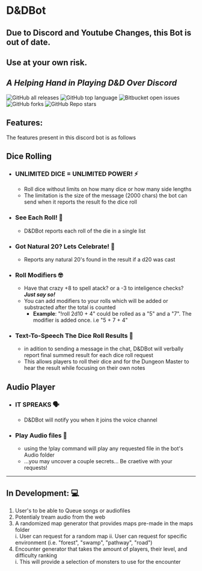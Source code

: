 
# **D&DBot**<br>
## Due to Discord and Youtube Changes, this Bot is out of date. 
## Use at your own risk.
## ***A Helping Hand in Playing D&D Over Discord***<br>
![GitHub all releases](https://img.shields.io/github/downloads/Devcon324/D_DBot/total?style=plastic)
![GitHub top language](https://img.shields.io/github/languages/top/Devcon324/D_DBot?color=yellow)
![Bitbucket open issues](https://img.shields.io/bitbucket/issues/Devcon324/D_DBot)
![GitHub forks](https://img.shields.io/github/forks/Devcon324/D_DBot?style=social)
![GitHub Repo stars](https://img.shields.io/github/stars/Devcon324/D_DBot?style=social)
## Features:<br>
The features present in this discord bot is as follows<br>
## Dice Rolling
* ### **UNLIMITED DICE = UNLIMITED POWER!** :zap: 
  * Roll dice without limits on how many dice or how many side lengths
  * The limitation is the size of the message (2000 chars) the bot can send when it reports the result fo the dice roll
* ### **See Each Roll!** :eyes:
  * D&DBot reports each roll of the die in a single list
* ### **Got Natural 20? Lets Celebrate!** :tada: 
  * Reports any natural 20's found in the result if a d20 was cast
* ### **Roll Modifiers** 🤓
  * Have that crazy +8 to spell atack? or a -3 to inteligence checks? ***Just say so!***
  * You can add modifiers to your rolls which will be added or substracted after the total is counted
    * **Example**: "!roll 2d10 + 4" could be rolled as a "5" and a "7". The modifier is added once. i.e "5 + 7 + 4"
* ### Text-To-Speech The Dice Roll Results 🤖
  * in adition to sending a message in the chat, D&DBot will verbally report final summed result for each dice roll request
  * This allows players to roll their dice and for the Dungeon Master to hear the result while focusing on their own notes
## Audio Player
* ### **IT SPREAKS** 🗣️
  * D&DBot will notify you when it joins the voice channel
* ### **Play Audio files** 🎵
  * using the !play command will play any requested file in the bot's Audio folder
  * ...you may uncover a couple secrets... Be craetive with your requests!
****************************************************************************************************************
## In Development: 💻
1. User's to be able to Queue songs or audiofiles
2. Potentialy tream audio from the web
3. A randomized map generator that provides maps pre-made in the maps folder<br>
  i. User can request for a random map
  ii. User can request for specific environment (i.e. "forest", "swamp", "pathway", "road")
4. Encounter generator that takes the amount of players, their level, and difficulty ranking<br>
  i. This will provide a selection of monsters to use for the encounter
